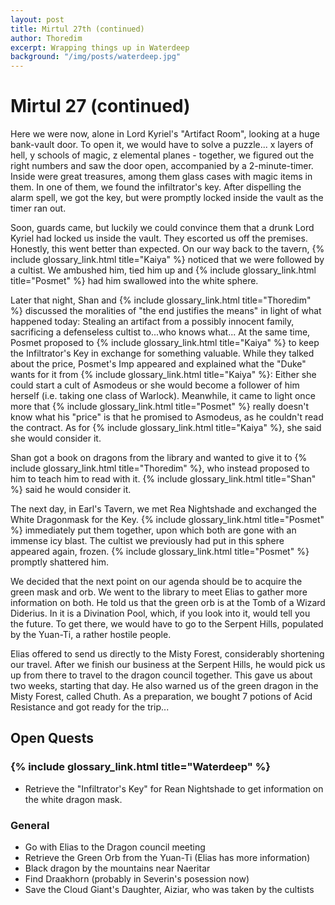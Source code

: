 ```yaml
---
layout: post
title: Mirtul 27th (continued)
author: Thoredim
excerpt: Wrapping things up in Waterdeep
background: "/img/posts/waterdeep.jpg"
---
```


# Mirtul 27 (continued)

Here we were now, alone in Lord Kyriel's "Artifact Room", looking at a huge
bank-vault door. To open it, we would have to solve a puzzle... x layers of
hell, y schools of magic, z elemental planes - together, we figured out the
right numbers and saw the door open, accompanied by a 2-minute-timer. Inside
were great treasures, among them glass cases with magic items in them. In one of
them, we found the infiltrator's key. After dispelling the alarm spell, we got
the key, but were promptly locked inside the vault as the timer ran out.

Soon, guards came, but luckily we could convince them that a drunk Lord Kyriel
had locked us inside the vault. They escorted us off the premises. Honestly,
this went better than expected.  On our way back to the tavern, {% include glossary_link.html title="Kaiya" %} noticed
that we were followed by a cultist. We ambushed him, tied him up and {% include glossary_link.html title="Posmet" %} had
him swallowed into the white sphere.

Later that night, Shan and {% include glossary_link.html title="Thoredim" %} discussed the moralities of "the end
justifies the means" in light of what happened today: Stealing an artifact from
a possibly innocent family, sacrificing a defenseless cultist to...who knows
what...  At the same time, Posmet proposed to {% include glossary_link.html title="Kaiya" %} to keep the Infiltrator's
Key in exchange for something valuable. While they talked about the price,
Posmet's Imp appeared and explained what the "Duke" wants for it from {% include glossary_link.html title="Kaiya" %}:
Either she could start a cult of Asmodeus or she would become a follower of him
herself (i.e. taking one class of Warlock). Meanwhile, it came to light once
more that {% include glossary_link.html title="Posmet" %} really doesn't know what his "price" is that he promised to
Asmodeus, as he couldn't read the contract. As for {% include glossary_link.html title="Kaiya" %}, she said she would
consider it.

Shan got a book on dragons from the library and wanted to give it to {% include glossary_link.html title="Thoredim" %},
who instead proposed to him to teach him to read with it. {% include glossary_link.html title="Shan" %} said he would
consider it.

The next day, in Earl's Tavern, we met Rea Nightshade and exchanged the White
Dragonmask for the Key. {% include glossary_link.html title="Posmet" %} immediately put them together, upon which both
are gone with an immense icy blast. The cultist we previously had put in this
sphere appeared again, frozen. {% include glossary_link.html title="Posmet" %} promptly shattered him.

We decided that the next point on our agenda should be to acquire the green mask
and orb. We went to the library to meet Elias to gather more information on
both. He told us that the green orb is at the Tomb of a Wizard Diderius. In it
is a Divination Pool, which, if you look into it, would tell you the future. To
get there, we would have to go to the Serpent Hills, populated by the Yuan-Ti, a
rather hostile people.

Elias offered to send us directly to the Misty Forest, considerably shortening
our travel. After we finish our business at the Serpent Hills, he would pick us
up from there to travel to the dragon council together. This gave us about two
weeks, starting that day.  He also warned us of the green dragon in the Misty
Forest, called Chuth. As a preparation, we bought 7 potions of Acid Resistance
and got ready for the trip...


## Open Quests

### {% include glossary_link.html title="Waterdeep" %}

- Retrieve the "Infiltrator's Key" for Rean Nightshade to get information on the white dragon mask.

### General

- Go with Elias to the Dragon council meeting
- Retrieve the Green Orb from the Yuan-Ti (Elias has more information)
- Black dragon by the mountains near Naeritar
- Find Draakhorn (probably in Severin's posession now)
- Save the Cloud Giant's Daughter, Aiziar, who was taken by the cultists
